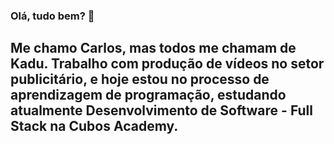 ### Olá, tudo bem? 👋

## Me chamo Carlos, mas todos me chamam de Kadu. Trabalho com produção de vídeos no setor publicitário, e hoje estou no processo de aprendizagem de programação, estudando atualmente Desenvolvimento de Software - Full Stack na Cubos Academy.